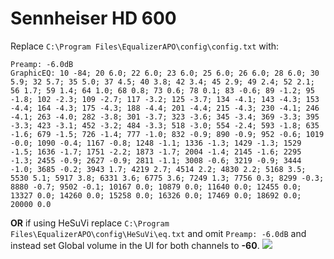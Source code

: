 # Sennheiser HD 600
Replace `C:\Program Files\EqualizerAPO\config\config.txt` with:
```
Preamp: -6.0dB
GraphicEQ: 10 -84; 20 6.0; 22 6.0; 23 6.0; 25 6.0; 26 6.0; 28 6.0; 30 5.9; 32 5.7; 35 5.0; 37 4.5; 40 3.8; 42 3.4; 45 2.9; 49 2.4; 52 2.1; 56 1.7; 59 1.4; 64 1.0; 68 0.8; 73 0.6; 78 0.1; 83 -0.6; 89 -1.2; 95 -1.8; 102 -2.3; 109 -2.7; 117 -3.2; 125 -3.7; 134 -4.1; 143 -4.3; 153 -4.4; 164 -4.3; 175 -4.3; 188 -4.4; 201 -4.4; 215 -4.3; 230 -4.1; 246 -4.1; 263 -4.0; 282 -3.8; 301 -3.7; 323 -3.6; 345 -3.4; 369 -3.3; 395 -3.3; 423 -3.1; 452 -3.2; 484 -3.3; 518 -3.0; 554 -2.4; 593 -1.8; 635 -1.6; 679 -1.5; 726 -1.4; 777 -1.0; 832 -0.9; 890 -0.9; 952 -0.6; 1019 -0.0; 1090 -0.4; 1167 -0.8; 1248 -1.1; 1336 -1.3; 1429 -1.3; 1529 -1.5; 1636 -1.7; 1751 -2.2; 1873 -1.7; 2004 -1.4; 2145 -1.6; 2295 -1.3; 2455 -0.9; 2627 -0.9; 2811 -1.1; 3008 -0.6; 3219 -0.9; 3444 -1.0; 3685 -0.2; 3943 1.7; 4219 2.7; 4514 2.2; 4830 2.2; 5168 3.5; 5530 5.1; 5917 3.8; 6331 3.6; 6775 3.6; 7249 1.3; 7756 0.3; 8299 -0.3; 8880 -0.7; 9502 -0.1; 10167 0.0; 10879 0.0; 11640 0.0; 12455 0.0; 13327 0.0; 14260 0.0; 15258 0.0; 16326 0.0; 17469 0.0; 18692 0.0; 20000 0.0
```
**OR** if using HeSuVi replace `C:\Program Files\EqualizerAPO\config\HeSuVi\eq.txt` and omit `Preamp: -6.0dB` and instead set Global volume in the UI for both channels to **-60**.
![](https://raw.githubusercontent.com/jaakkopasanen/AutoEq/master/results/Innerfidelity%202017/innerfidelity/onear/Sennheiser%20HD%20600/Sennheiser%20HD%20600.png)